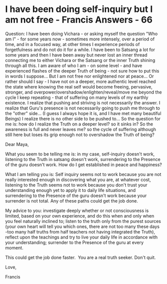 # I have been doing self-inquiry but I am not free - Francis Answers - 66

Question: I have been doing Vichara - or asking myself the question "Who am I" - for some years now - sometimes more intensely, over a period of time, and in a focused way, at other times I experience periods of forgetfulness and do not do it for a while. I have been to Satsang a lot for some years and then I have been away but never lost an inner thread connecting me to either Vichara or the Satsang or the inner Truth shining through all this. I am aware of who I am - on some level - and have experienced flashes of the deeper Truth of being - not sure how to put this in words I suppose... But I am not free nor enlightened nor at peace... Or rather should I say - I have not on a deeper, more authentic level reached the state where knowing the real self would become freeing, pervasive, stronger, and overpower/overshadow/enlighten/reveal/move me beyond the cycle I keep repeating - that of suffering on many levels of my earthly existence. I realize that pushing and striving is not necessarily the answer. I realize that Guru's presence is not necessarily going to push me through to the "other" side... (I guess I always hope it is, and I have met many beautiful Beings) I realize there is no other side to be pushed to... So the question for me is: how do I realize the Truth on a deeper level? so it sinks in? So the awareness is full and never leaves me? so the cycle of suffering although still here but loses its grip enough not to overshadow the Truth of being?

Dear Maya,

What you seem to be telling me is: in my case, self-inquiry doesn't work, listening to the Truth in satsang doesn't work, surrendering to the Presence of the guru doesn't work. How do I get established in peace and happiness?

What I am telling you is: Self inquiry seems not to work because you are not really interested enough in discovering what you are, at whatever cost, listening to the Truth seems not to work because you don't trust your understanding enough yet to apply it to daily life situations, and surrendering to the Presence of the guru doesn't work because your surrender is not total. Any of these paths could get the job done.

My advice to you: investigate deeply whether or not consciousness is limited, based on your own experience, and do this when and only when you feel naturally inclined to; listen to the truth only from the purest sources (your own heart will tell you which ones, there are not too many these days -too many half truths from half teachers not having integrated the Truth), reflect upon the teachings and try to live your daily life in accordance with your understanding; surrender to the Presence of the guru at every moment.

This could get the job done faster.  You are a real truth seeker. Don't quit.

Love,

Francis 

